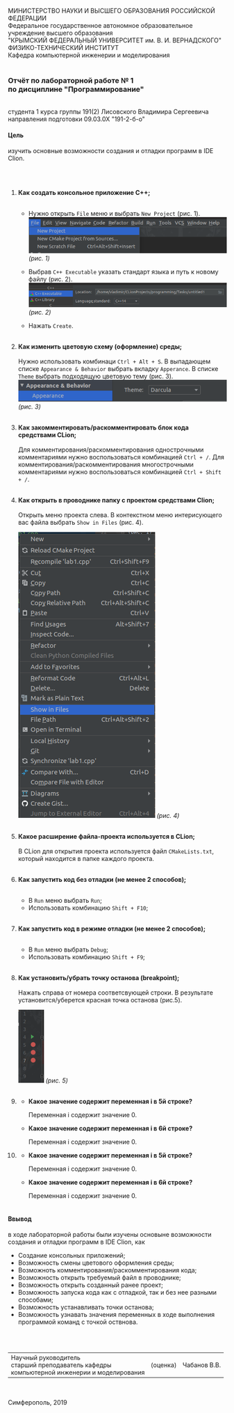 МИНИСТЕРСТВО НАУКИ  И ВЫСШЕГО ОБРАЗОВАНИЯ РОССИЙСКОЙ ФЕДЕРАЦИИ  
Федеральное государственное автономное образовательное учреждение высшего образования  
"КРЫМСКИЙ ФЕДЕРАЛЬНЫЙ УНИВЕРСИТЕТ им. В. И. ВЕРНАДСКОГО"  
ФИЗИКО-ТЕХНИЧЕСКИЙ ИНСТИТУТ  
Кафедра компьютерной инженерии и моделирования
<br/><br/>
### Отчёт по лабораторной работе № 1<br/> по дисциплине "Программирование"
<br/>
​
студента 1 курса группы 191(2)  
Лисовского Владимира Сергеевича  
направления подготовки 09.03.0Х "191-2-б-о" 

#### Цель
изучить основные возможности создания и отладки программ в IDE Clion.
 
<br/><br/>
1. **Как создать консольное приложение С++;**
<br/><br/>
    * Нужно открыть `File` меню и выбрать `New Project` (рис. 1). 
![](img1/11.png)   
_(рис. 1)_

    * Выбрав `С++ Executable` указать стандарт языка и путь к новому файлу (рис. 2).
![](img1/12.png)   
_(рис. 2)_

    * Нажать `Create`.
<br/><br/>
2. **Как изменить цветовую схему (оформление) среды;**
<br/><br/>
Нужно использовать комбинаци `Ctrl + Alt + S`. В выпадающем списке `Appearance & Behavior` выбрать вкладку `Apperance`.
В списке `Theme` выбрать подходящую цветовую тему (рис. 3).
![](img1/13.png)   
_(рис. 3)_
<br/><br/>
3. **Как закомментировать/раскомментировать блок кода средствами СLion;**
<br/><br/>
Для комментирования/раскомментирования однострочными комментариями нужно воспользоваться комбинацией `Ctrl + /`.
Для комментирования/раскомментирования многострочными комментариями нужно воспользоваться комбинацией `Ctrl + Shift + /`.
<br/><br/>
4. **Как открыть в проводнике папку с проектом средствами Clion;**
<br/><br/>
Открыть меню проекта слева. В контекстном меню интерисующего вас файла выбрать `Show in Files` (рис. 4).

    ![](img1/14.png)
_(рис. 4)_
<br/><br/>
5. **Какое расширение файла-проекта используется в CLion;**
<br/><br/>
В CLion для открытия проекта используется файл `CMakeLists.txt`, который находится в папке каждого проекта.
<br/><br/>
6. **Как запустить код без отладки (не менее 2 способов);**
<br/><br/>
    * В `Run` меню выбрать `Run`;
    * Использовать комбинацию `Shift + F10`;
<br/><br/>
7. **Как запустить код в режиме отладки (не менее 2 способов);**
<br/><br/>
    * В `Run` меню выбрать `Debug`;
    * Использовать комбинацию `Shift + F9`;
<br/><br/>
8. **Как установить/убрать точку останова (breakpoint);**
<br/><br/>
Нажать справа от номера соответсвующей строки. В результате установится/уберется красная точка останова (рис.5).

    ![](img1/15.png)
    _(рис. 5)_
<br/><br/>
9. 
    * **Какое значение содержит переменная i в 5й строке?**
        
        Переменная i содержит значение 0.
    * **Какое значение содержит переменная i в 6й строке?**
        
        Переменная i содержит значение 0.
10. 
    * **Какое значение содержит переменная i в 5й строке?**
        
        Переменная i содержит значение 0.
    * **Какое значение содержит переменная i в 6й строке?**
        
        Переменная i содержит значение 0.
<br/><br/>

#### Ввывод
в ходе лабораторной работы были изучены основыне возможности создания и отладки программ в IDE Clion, как
* Создание консольных приложений;
* Возможность смены цветового оформления среды;
* Возможноть комментирования/раскомментирования кода;
* Возможность открыть требуемый файл в проводнике;
* Возможность открыть созданный ранее проект;
* Возможность запуска кода как с отладкой, так и без нее разными способами;
* Возможность устанавливать точки останова;
* Возможность узнавать значения переменных в ходе выполнения программой команд с точкой оствнова.





<br/><br/>
<table>
<tr><td>Научный руководитель<br/> старший преподаватель кафедры<br/> компьютерной инженерии и моделирования</td>
<td>(оценка)</td>
<td>Чабанов В.В.</td>
</tr>
</table>
<br/><br/>
​
Симферополь, 2019
